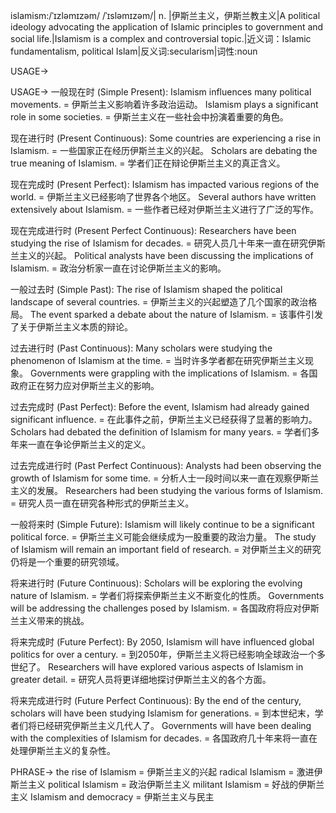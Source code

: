 islamism:/ˈɪzləmɪzəm/ /ˈɪsləmɪzəm/| n. |伊斯兰主义，伊斯兰教主义|A political ideology advocating the application of Islamic principles to government and social life.|Islamism is a complex and controversial topic.|近义词：Islamic fundamentalism, political Islam|反义词:secularism|词性:noun

USAGE->

USAGE->
一般现在时 (Simple Present):
Islamism influences many political movements. = 伊斯兰主义影响着许多政治运动。
Islamism plays a significant role in some societies. = 伊斯兰主义在一些社会中扮演着重要的角色。


现在进行时 (Present Continuous):
Some countries are experiencing a rise in Islamism.  = 一些国家正在经历伊斯兰主义的兴起。
Scholars are debating the true meaning of Islamism. = 学者们正在辩论伊斯兰主义的真正含义。


现在完成时 (Present Perfect):
Islamism has impacted various regions of the world. = 伊斯兰主义已经影响了世界各个地区。
Several authors have written extensively about Islamism. = 一些作者已经对伊斯兰主义进行了广泛的写作。


现在完成进行时 (Present Perfect Continuous):
Researchers have been studying the rise of Islamism for decades. =  研究人员几十年来一直在研究伊斯兰主义的兴起。
Political analysts have been discussing the implications of Islamism. = 政治分析家一直在讨论伊斯兰主义的影响。


一般过去时 (Simple Past):
The rise of Islamism shaped the political landscape of several countries. = 伊斯兰主义的兴起塑造了几个国家的政治格局。
The event sparked a debate about the nature of Islamism. = 该事件引发了关于伊斯兰主义本质的辩论。


过去进行时 (Past Continuous):
Many scholars were studying the phenomenon of Islamism at the time. = 当时许多学者都在研究伊斯兰主义现象。
Governments were grappling with the implications of Islamism. = 各国政府正在努力应对伊斯兰主义的影响。


过去完成时 (Past Perfect):
Before the event, Islamism had already gained significant influence. = 在此事件之前，伊斯兰主义已经获得了显著的影响力。
Scholars had debated the definition of Islamism for many years. = 学者们多年来一直在争论伊斯兰主义的定义。


过去完成进行时 (Past Perfect Continuous):
Analysts had been observing the growth of Islamism for some time. = 分析人士一段时间以来一直在观察伊斯兰主义的发展。
Researchers had been studying the various forms of Islamism. = 研究人员一直在研究各种形式的伊斯兰主义。


一般将来时 (Simple Future):
Islamism will likely continue to be a significant political force. = 伊斯兰主义可能会继续成为一股重要的政治力量。
The study of Islamism will remain an important field of research. = 对伊斯兰主义的研究仍将是一个重要的研究领域。


将来进行时 (Future Continuous):
Scholars will be exploring the evolving nature of Islamism. = 学者们将探索伊斯兰主义不断变化的性质。
Governments will be addressing the challenges posed by Islamism. = 各国政府将应对伊斯兰主义带来的挑战。


将来完成时 (Future Perfect):
By 2050, Islamism will have influenced global politics for over a century. = 到2050年，伊斯兰主义将已经影响全球政治一个多世纪了。
Researchers will have explored various aspects of Islamism in greater detail. = 研究人员将更详细地探讨伊斯兰主义的各个方面。


将来完成进行时 (Future Perfect Continuous):
By the end of the century, scholars will have been studying Islamism for generations. = 到本世纪末，学者们将已经研究伊斯兰主义几代人了。
Governments will have been dealing with the complexities of Islamism for decades. = 各国政府几十年来将一直在处理伊斯兰主义的复杂性。



PHRASE->
the rise of Islamism = 伊斯兰主义的兴起
radical Islamism = 激进伊斯兰主义
political Islamism = 政治伊斯兰主义
militant Islamism =  好战的伊斯兰主义
Islamism and democracy = 伊斯兰主义与民主

